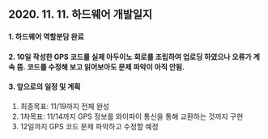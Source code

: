 ## 2020. 11. 11. 하드웨어 개발일지

#### 1. 하드웨어 역할분담 완료

#### 2. 10일 작성한 GPS 코드를 실제 아두이노 회로를 조립하여 업로딩 하였으나 오류가 계속 뜸. 코드를 수정해 보고 읽어보아도 문제 파악이 아직 안됨.

#### 3. 앞으로의 일정 및 계획

1. 최종목표: 11/19까지 전체 완성
2. 1차목표: 11/14까지 GPS 정보를 와이파이 통신을 통해 교환하는 것까지 구현
3. 12일까지 GPS 코드 문제 파악하고 수정할 예정
